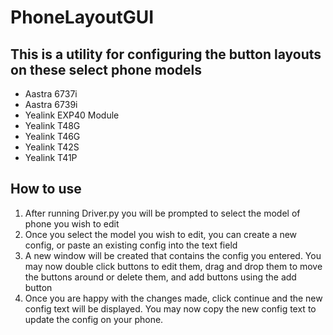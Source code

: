 # PhoneLayoutGUI
## This is a utility for configuring the button layouts on these select phone models
  + Aastra 6737i
  + Aastra 6739i
  + Yealink EXP40 Module
  + Yealink T48G
  + Yealink T46G
  + Yealink T42S
  + Yealink T41P

## How to use
1. After running Driver.py you will be prompted to select the model of phone you wish to edit
2. Once you select the model you wish to edit, you can create a new config, or paste an existing config into the text field
3. A new window will be created that contains the config you entered. You may now double click buttons to edit them, drag and drop them to move the buttons around or delete them, and add buttons using the add button
4. Once you are happy with the changes made, click continue and the new config text will be displayed. You may now copy the new config text to update the config on your phone. 


